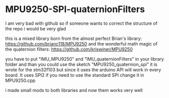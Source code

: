 # MPU9250-SPI-quaternionFilters

I am very bad with github so if someone wants to correct the structure of the repo i would be very glad

this is a mixed library born from the almost perfect Brian's library: https://github.com/brianc118/MPU9250
and the wonderful math magic of the quaternion filters: https://github.com/kriswiner/MPU9250

you have to put "IMU_MPU9250" and "IMU_quaternionFilters" in your library folder and than you could use the sketch "MPU9250_quaternion_spi"
it is wrote for the stm32f103 but since it uses the arduino API will work in every board.
It uses SPI2 if you need to use the standard SPI change it in MPU9250.cpp

i made small mods to both libraries and now them works very well
